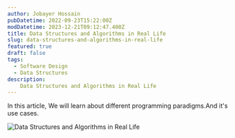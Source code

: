 ```yaml
---
author: Jobayer Hossain
pubDatetime: 2022-09-23T15:22:00Z
modDatetime: 2023-12-21T09:12:47.400Z
title: Data Structures and Algorithms in Real Life
slug: data-structures-and-algorithms-in-real-life
featured: true
draft: false
tags:
  - Software Design
  - Data Structures
description:
    Data Structures and Algorithms in Real Life
---
```


<!-- ---
title: Data Structures and Algorithms in Real Life
date: 08 Nov 2022
description: Data Structures and Algorithms in Real Life
tag: Software Design
ogImage: /articles/data-structures-in-real-life/thumbnail.png
--- -->

In this article, We will learn about different programming paradigms.And it's use cases.

<img src="/articles/data-structures-in-real-life/thumbnail.png" class="mt-5 rounded-lg" alt="Data Structures and Algorithms in Real Life" />
